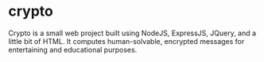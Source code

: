 crypto
======
Crypto is a small web project built using NodeJS, ExpressJS, JQuery, and a little bit of HTML.
It computes human-solvable, encrypted messages for entertaining and educational purposes.
